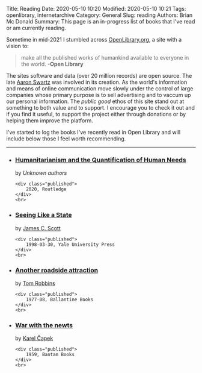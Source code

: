 Title: Reading
Date: 2020-05-10 10:20
Modified: 2020-05-10 10:21
Tags: openlibrary, internetarchive
Category: General
Slug: reading
Authors: Brian Mc Donald
Summary: This page is an in-progress list of books that I've read or am currently reading. 

Sometime in mid-2021 I stumbled across [OpenLibrary.org][OpenLibrary.org], a site with a vision to:

> make all the published works of humankind available to everyone in the world. __-Open Library__ 

The sites software and data (over 20 million records) are open source. The late [Aaron Swartz][Aaron Swartz] was involved in its creation. As the world's information and means of online communication move slowly under the control of large companies whose primary purpose is to sell advertising and to vaccum up our personal information. The _public good_ ethos of this site stand out at something to both value and to support. I encourage you to check it out and if you find it useful, to support the project either through donations or by helping them improve the platform.

I've started to log the books I've recently read in Open Library and will include below those I feel worth recommending. 

[OpenLibrary.org]: https://openlibrary.org
[API]: https://openlibrary.org/developers/api
[Aaron Swartz]: https://en.wikipedia.org/wiki/Aaron_Swartz

---

<ul>
<li>
    <h3 class="title">
        <a href="https://openlibrary.org/books/OL31680473M/Humanitarianism_and_the_Quantification_of_Human_Needs">Humanitarianism and the Quantification of Human Needs</a>
    </h3>
    by     <span class="author">
    <em>Unknown authors</em>
</span>


    <div class="published">
        2020, Routledge
    </div>
    <br>
</li>
<li>
    <h3 class="title">
        <a href="https://openlibrary.org/books/OL26202593M/Seeing_Like_a_State">Seeing Like a State</a>
    </h3>
    by     <span class="author">
    <a href="https://openlibrary.org/authors/OL4398216A/James_C._Scott">James C. Scott</a>
</span>


    <div class="published">
        1998-03-30, Yale University Press
    </div>
    <br>
</li>
<li>
    <h3 class="title">
        <a href="https://openlibrary.org/books/OL24763724M/Another_roadside_attraction">Another roadside attraction</a>
    </h3>
    by     <span class="author">
    <a href="https://openlibrary.org/authors/OL32223A/Tom_Robbins">Tom Robbins</a>
</span>


    <div class="published">
        1977-08, Ballantine Books
    </div>
    <br>
</li>
<li>
    <h3 class="title">
        <a href="https://openlibrary.org/books/OL24223376M/War_with_the_newts">War with the newts</a>
    </h3>
    by     <span class="author">
    <a href="https://openlibrary.org/authors/OL4280557A/Karel_%C4%8Capek">Karel Čapek</a>
</span>


    <div class="published">
        1959, Bantam Books
    </div>
    <br>
</li>
</ul>
